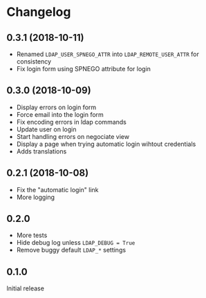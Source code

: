 # Changelog

## 0.3.1 (2018-10-11)

- Renamed `LDAP_USER_SPNEGO_ATTR` into `LDAP_REMOTE_USER_ATTR` for consistency
- Fix login form using SPNEGO attribute for login

## 0.3.0 (2018-10-09)

- Display errors on login form
- Force email into the login form
- Fix encoding errors in ldap commands
- Update user on login
- Start handling errors on negociate view
- Display a page when trying automatic login wihtout credentials
- Adds translations

## 0.2.1 (2018-10-08)

- Fix the "automatic login" link
- More logging

## 0.2.0

- More tests
- Hide debug log unless `LDAP_DEBUG = True`
- Remove buggy default `LDAP_*` settings

## 0.1.0

Initial release
